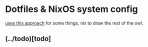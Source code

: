 # Dotfiles & NixOS system config

[uses this approach](https://www.atlassian.com/git/tutorials/dotfiles) for some things, nix to draw the rest of the owl.

## (../todo)[todo]
